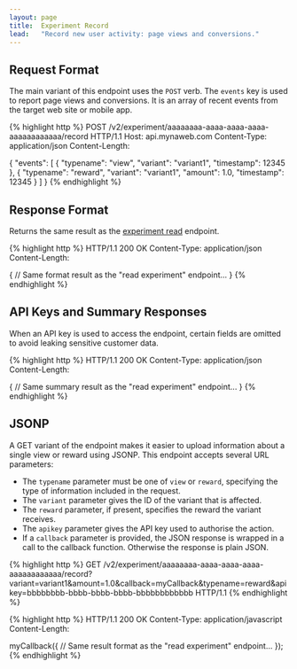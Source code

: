 ```yaml
---
layout: page
title:  Experiment Record
lead:   "Record new user activity: page views and conversions."
---
```


## Request Format

The main variant of this endpoint uses the `POST` verb. The `events` key is used to
report page views and conversions. It is an array of recent events from the target
web site or mobile app.

{% highlight http %}
POST /v2/experiment/aaaaaaaa-aaaa-aaaa-aaaa-aaaaaaaaaaaa/record HTTP/1.1
Host: api.mynaweb.com
Content-Type: application/json
Content-Length: <length>

{
  "events": [
    { "typename": "view", "variant": "variant1", "timestamp": 12345 },
    { "typename": "reward", "variant": "variant1", "amount": 1.0, "timestamp": 12345 }
  ]
}
{% endhighlight %}

## Response Format

Returns the same result as the [experiment read](experiment-read.html) endpoint.

{% highlight http %}
HTTP/1.1 200 OK
Content-Type: application/json
Content-Length: <length>

{
  // Same format result as the "read experiment" endpoint...
}
{% endhighlight %}

## API Keys and Summary Responses

When an API key is used to access the endpoint, certain fields are omitted to avoid leaking sensitive customer data.

{% highlight http %}
HTTP/1.1 200 OK
Content-Type: application/json
Content-Length: <length>

{
  // Same summary result as the "read experiment" endpoint...
}
{% endhighlight %}

## JSONP

A GET variant of the endpoint makes it easier to upload information about a single view or reward using JSONP. This endpoint accepts several URL parameters:

- The `typename` parameter must be one of `view` or `reward`, specifying the type of information included in the request.
- The `variant` parameter gives the ID of the variant that is affected.
- The `reward` parameter, if present, specifies the reward the variant receives.
- The `apikey` parameter gives the API key used to authorise the action.
- If a `callback` parameter is provided, the JSON response is wrapped in a call to the callback function. Otherwise the response is plain JSON.

{% highlight http %}
GET /v2/experiment/aaaaaaaa-aaaa-aaaa-aaaa-aaaaaaaaaaaa/record?variant=variant1&amount=1.0&callback=myCallback&typename=reward&apikey=bbbbbbbb-bbbb-bbbb-bbbb-bbbbbbbbbbbb HTTP/1.1
{% endhighlight %}

{% highlight http %}
HTTP/1.1 200 OK
Content-Type: application/javascript
Content-Length: <length>

myCallback({
  // Same result format as the "read experiment" endpoint...
});
{% endhighlight %}
